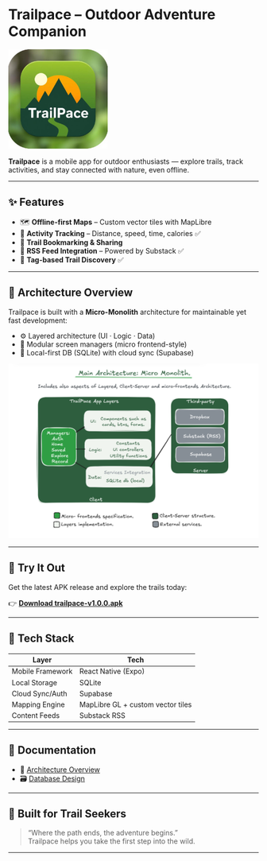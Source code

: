 # Trailpace – Outdoor Adventure Companion 
<img src="./assets/trailPace-logo.png" alt="Trailpace Logo" width="200"/>

**Trailpace** is a mobile app for outdoor enthusiasts — explore trails, track activities, and stay connected with nature, even offline.

---

## ✨ Features

- 🗺️ **Offline-first Maps** – Custom vector tiles with MapLibre  
- 🏃 **Activity Tracking** – Distance, speed, time, calories ✅  
- 🔖 **Trail Bookmarking & Sharing**  
- 📰 **RSS Feed Integration** – Powered by Substack ✅  
- 🎯 **Tag-based Trail Discovery** ✅  

---

## 🧱 Architecture Overview

Trailpace is built with a **Micro-Monolith** architecture for maintainable yet fast development:

- ⚙️ Layered architecture (UI · Logic · Data)  
- 🧩 Modular screen managers (micro frontend-style)  
- 💾 Local-first DB (SQLite) with cloud sync (Supabase)

<p align="center">
  <img src="./assets/app-architecture.png" alt="Architecture Diagram" width="600"/>
</p>

---

## 📲 Try It Out

Get the latest APK release and explore the trails today:

👉 **[Download trailpace-v1.0.0.apk](https://github.com/luarakelly/trailpace-showcase/releases/latest)**

---

## 🧠 Tech Stack

| Layer            | Tech                                 |
|------------------|--------------------------------------|
| Mobile Framework | React Native (Expo)                  |
| Local Storage    | SQLite                               |
| Cloud Sync/Auth  | Supabase                             |
| Mapping Engine   | MapLibre GL + custom vector tiles    |
| Content Feeds    | Substack RSS                         |

---

## 📄 Documentation

- 📘 [Architecture Overview](./docs/ARCHITECTURE.md)  
- 🗃️ [Database Design](./docs/DATABASE.md)

---

## 🌲 Built for Trail Seekers

> “Where the path ends, the adventure begins.”  
> Trailpace helps you take the first step into the wild.

---

